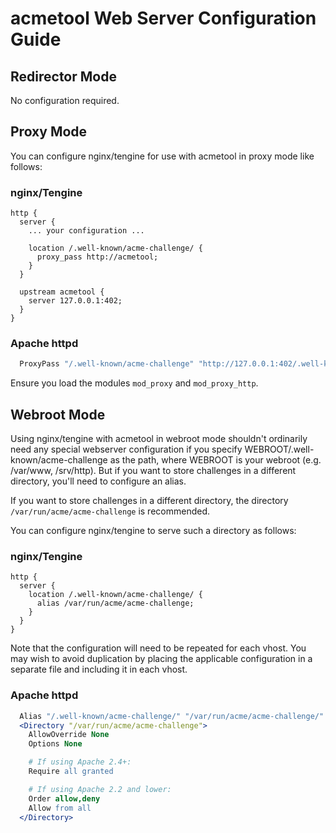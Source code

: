 # acmetool Web Server Configuration Guide

## Redirector Mode

No configuration required.

## Proxy Mode

You can configure nginx/tengine for use with acmetool in proxy mode like follows:

### nginx/Tengine

```nginx
http {
  server {
    ... your configuration ...

    location /.well-known/acme-challenge/ {
      proxy_pass http://acmetool;
    }
  }

  upstream acmetool {
    server 127.0.0.1:402;
  }
}
```

### Apache httpd

```apache
  ProxyPass "/.well-known/acme-challenge" "http://127.0.0.1:402/.well-known/acme-challenge"
```

Ensure you load the modules `mod_proxy` and `mod_proxy_http`.

## Webroot Mode

Using nginx/tengine with acmetool in webroot mode shouldn't ordinarily need any
special webserver configuration if you specify
WEBROOT/.well-known/acme-challenge as the path, where WEBROOT is your webroot
(e.g. /var/www, /srv/http). But if you want to store challenges in a different
directory, you'll need to configure an alias.

If you want to store challenges in a different directory, the directory
`/var/run/acme/acme-challenge` is recommended.

You can configure nginx/tengine to serve such a directory as follows:

### nginx/Tengine

```nginx
http {
  server {
    location /.well-known/acme-challenge/ {
      alias /var/run/acme/acme-challenge;
    }
  }
}
```

Note that the configuration will need to be repeated for each vhost. You may
wish to avoid duplication by placing the applicable configuration in a separate
file and including it in each vhost.

### Apache httpd

```apache
  Alias "/.well-known/acme-challenge/" "/var/run/acme/acme-challenge/"
  <Directory "/var/run/acme/acme-challenge">
    AllowOverride None
    Options None

    # If using Apache 2.4+:
    Require all granted

    # If using Apache 2.2 and lower:
    Order allow,deny
    Allow from all
  </Directory>
```
